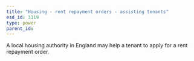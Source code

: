 ```yaml
---
title: "Housing - rent repayment orders - assisting tenants"
esd_id: 3119
type: power
parent_id:  
---
```


A local housing authority in England may help a tenant to apply for a rent repayment order.

